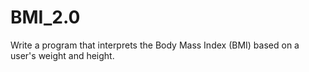 # BMI_2.0
 Write a program that interprets the Body Mass Index (BMI) based on a user's weight and height.
